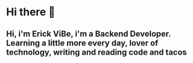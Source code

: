 # Hi there 👋

## Hi, i'm Erick ViBe, i'm a Backend Developer. Learning a little more every day, lover of technology, writing and reading code and tacos
